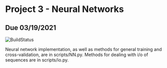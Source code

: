 # Project 3 - Neural Networks
## Due 03/19/2021

![BuildStatus](https://github.com/maggietsui/Project3/workflows/HW3/badge.svg?event=push)

Neural network implementation, as well as methods for general training and cross-validation, are in scripts/NN.py. Methods for dealing with i/o of sequences are in scripts/io.py.
